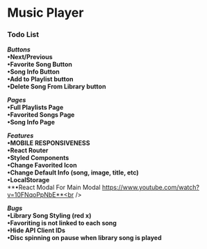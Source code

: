 # Music Player

### Todo List
***Buttons***  <br />
**•Next/Previous**<br />
**•Favorite Song Button**<br />
**•Song Info Button**<br />
**•Add to Playlist button**<br />
**•Delete Song From Library button**<br />

***Pages***<br />
**•Full Playlists Page**<br />
**•Favorited Songs Page**<br />
**•Song Info Page**<br />

***Features***<br />
**•MOBILE RESPONSIVENESS**<br />
**•React Router**<br />
**•Styled Components**<br />
**•Change Favorited Icon**<br />
**•Change Default Info (song, image, title, etc)**<br />
**•LocalStorage**<br />
**•React Modal For Main Modal https://www.youtube.com/watch?v=10FNqoPpNbE**<br />

***Bugs***<br />
**•Library Song Styling (red x)**<br />
**•Favoriting is not linked to each song**<br />
**•Hide API Client IDs**<br />
**•Disc spinning on pause when library song is played**<br />
